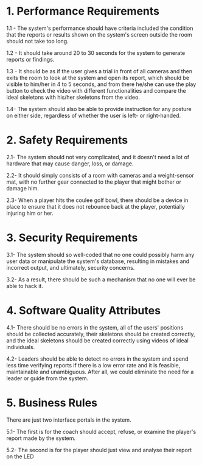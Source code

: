 # 1. Performance Requirements

  1.1 - The system's performance should have criteria included the condition that the reports
or results shown on the system's screen outside the room should not take too long.

  1.2 - It should take around 20 to 30 seconds for the system to generate reports or findings.
  
  1.3 - It should be as if the user gives a trial in front of all cameras and then exits the room
to look at the system and open its report, which should be visible to him/her in 4 to 5 seconds, and
from there he/she can use the play button to check the video with different functionalities and
compare the ideal skeletons with his/her skeletons from the video.

  1.4- The system should also be able to provide instruction for any posture on either side,
regardless of whether the user is left- or right-handed.

# 2. Safety Requirements

  2.1- The system should not very complicated, and it doesn't need a lot of hardware that
may cause danger, loss, or damage.

  2.2- It should simply consists of a room with cameras and a weight-sensor mat, with no
further gear connected to the player that might bother or damage him.

  2.3- When a player hits the coulee golf bowl, there should be a device in place to ensure
that it does not rebounce back at the player, potentially injuring him or her.

# 3. Security Requirements

  3.1- The system should so well-coded that no one could possibly harm any user data or
manipulate the system's database, resulting in mistakes and incorrect output, and ultimately, security
concerns.

  3.2- As a result, there should be such a mechanism that no one will ever be able to hack it.
  
# 4. Software Quality Attributes

  4.1- There should be no errors in the system, all of the users' positions should be collected
accurately, their skeletons should be created correctly, and the ideal skeletons should be created
correctly using videos of ideal individuals.

  4.2- Leaders should be able to detect no errors in the system and spend less time verifying
reports if there is a low error rate and it is feasible, maintainable and unambiguous. After all, we
could eliminate the need for a leader or guide from the system.

# 5. Business Rules

There are just two interface portals in the system.

  5.1- The first is for the coach should accept, refuse, or examine the player's report made
by the system.

  5.2- The second is for the player should just view and analyse their report on the LED
